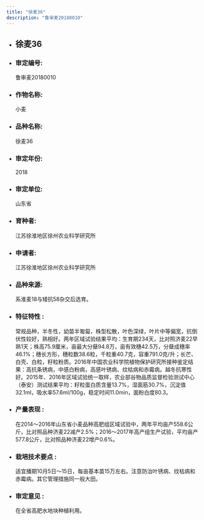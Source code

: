 ```yaml
---
title: "徐麦36"
description: "鲁审麦20180010"
---
```

* ## 徐麦36
* ###  审定编号:  
   鲁审麦20180010

*  ### 作物名称:  
   小麦

*   ###  品种名称: 
    徐麦36

*   ### 审定年份: 
    2018

*   ### 审定单位:  
    山东省

*   ### 育种者:  
    江苏徐淮地区徐州农业科学研究所

*   ### 申请者:  
    江苏徐淮地区徐州农业科学研究所

*   ### 品种来源:  
    系淮麦18与矮抗58杂交后选育。

*   ### 特征特性 : 
    常规品种，半冬性，幼苗半匍匐，株型松散，叶色深绿，叶片中等偏宽，抗倒伏性较好，熟相好。两年区域试验结果平均：生育期234天，比对照济麦22早熟1天；株高75.9厘米，亩最大分蘖94.8万，亩有效穗42.5万，分蘖成穗率46.1%；穗长方形，穗粒数38.6粒，千粒重40.7克，容重791.0克/升；长芒、白壳、白粒，籽粒粉质。2016年中国农业科学院植物保护研究所接种鉴定结果：高抗条锈病，中感白粉病，高感叶锈病、纹枯病和赤霉病。越冬抗寒性好。2015年、2016年区域试验统一取样，农业部谷物品质监督检验测试中心（泰安）测试结果平均：籽粒蛋白质含量13.7%，湿面筋30.7%，沉淀值32.1ml，吸水率57.6ml/100g，稳定时间11.0min，面粉白度80.3。

*   ### 产量表现 : 
    在2014～2016年山东省小麦品种高肥组区域试验中，两年平均亩产558.6公斤，比对照品种济麦22减产2.5%；2016～2017年高产组生产试验，平均亩产577.8公斤，比对照品种济麦22增产0.6%。

*   ### 栽培技术要点 : 
    适宜播期10月5日～15日，每亩基本苗15万左右。注意防治叶锈病、纹枯病和赤霉病。其它管理措施同一般大田。

*   ### 审定意见 : 
    在全省高肥水地块种植利用。
